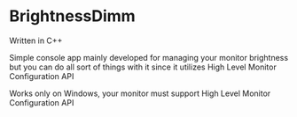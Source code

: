 # BrightnessDimm

Written in C++

Simple console app mainly developed for managing your monitor brightness but you can do all sort of things with it since it utilizes High Level Monitor Configuration API

Works only on Windows, your monitor must support High Level Monitor Configuration API
